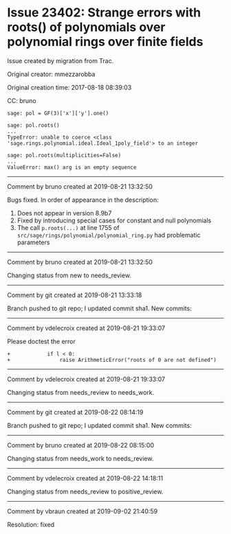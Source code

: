 # Issue 23402: Strange errors with roots() of polynomials over polynomial rings over finite fields

Issue created by migration from Trac.

Original creator: mmezzarobba

Original creation time: 2017-08-18 08:39:03

CC:  bruno


```
sage: pol = GF(3)['x']['y'].one()

sage: pol.roots()
...
TypeError: unable to coerce <class 'sage.rings.polynomial.ideal.Ideal_1poly_field'> to an integer

sage: pol.roots(multiplicities=False)
...
ValueError: max() arg is an empty sequence
```



---

Comment by bruno created at 2019-08-21 13:32:50

Bugs fixed. In order of appearance in the description:

1. Does not appear in version 8.9b7
2. Fixed by introducing special cases for constant and null polynomials
3. The call `p.roots(...)` at line 1755 of `src/sage/rings/polynomial/polynomial_ring.py` had problematic parameters


---

Comment by bruno created at 2019-08-21 13:32:50

Changing status from new to needs_review.


---

Comment by git created at 2019-08-21 13:33:18

Branch pushed to git repo; I updated commit sha1. New commits:


---

Comment by vdelecroix created at 2019-08-21 19:33:07

Please doctest the error

```
+            if l < 0:
+                raise ArithmeticError("roots of 0 are not defined")
```



---

Comment by vdelecroix created at 2019-08-21 19:33:07

Changing status from needs_review to needs_work.


---

Comment by git created at 2019-08-22 08:14:19

Branch pushed to git repo; I updated commit sha1. New commits:


---

Comment by bruno created at 2019-08-22 08:15:00

Changing status from needs_work to needs_review.


---

Comment by vdelecroix created at 2019-08-22 14:18:11

Changing status from needs_review to positive_review.


---

Comment by vbraun created at 2019-09-02 21:40:59

Resolution: fixed
